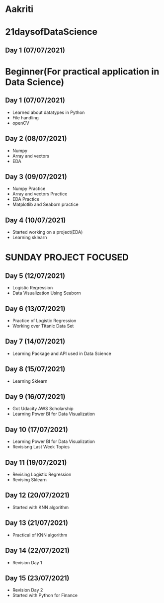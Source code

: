 # Aakriti
# 21daysofDataScience
## Day 1 (07/07/2021)
# Beginner(For practical application in Data Science)

## Day 1 (07/07/2021)
- Learned about datatypes in Python
- File handling 
- openCV
## Day 2 (08/07/2021)
- Numpy
- Array and vectors
- EDA
## Day 3 (09/07/2021)
- Numpy Practice 
- Array and vectors Practice
- EDA Practice
- Matplotlib and Seaborn practice
## Day 4 (10/07/2021)
- Started working on a project(EDA)
- Learning sklearn

# SUNDAY PROJECT FOCUSED

## Day 5 (12/07/2021)
- Logistic Regression
- Data Visualization Using Seaborn

## Day 6 (13/07/2021)
- Practice of Logistic Regression
- Working over Titanic Data Set

## Day 7 (14/07/2021)
- Learning Package and API used in Data Science

## Day 8 (15/07/2021)
- Learning Sklearn

## Day 9 (16/07/2021)
- Got Udacity AWS Scholarship 
- Learning Power BI for Data Visualization

## Day 10 (17/07/2021)
- Learning Power BI for Data Visualization 
- Revisisng Last Week Topics

## Day 11 (19/07/2021)
- Revising Logistic Regression
- Revising Sklearn

## Day 12 (20/07/2021)
- Started with KNN algorithm

## Day 13 (21/07/2021)
- Practical of KNN algorithm

## Day 14 (22/07/2021)
- Revision Day 1

## Day 15 (23/07/2021)
- Revision Day 2
- Started with Python for Finance
